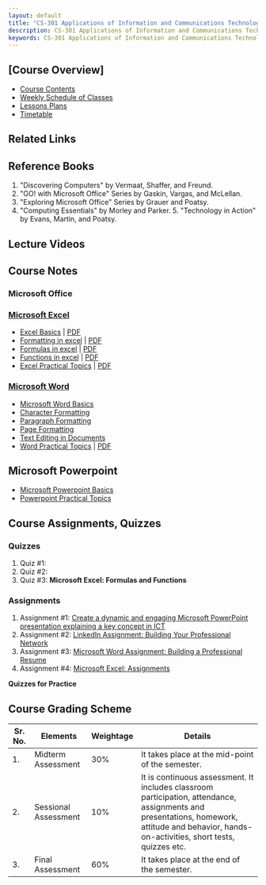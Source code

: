 ```yaml
---
layout: default
title: "CS-301 Applications of Information and Communications Technologies | Complete Study Materials & Practical Guides"
description: CS-301 Applications of Information and Communications Technologies
keywords: CS-301 Applications of Information and Communications Technologies
---
```


## [Course Overview]

- [Course Contents](docs/course-overview-cs301-aict.md)
- [Weekly Schedule of Classes](docs/weekly-schedule-cs301-aict.md)
- [Lessons Plans]()
- [Timetable](#)
  
## Related Links

## Reference Books

1. "Discovering Computers" by Vermaat, Shaffer, and Freund.
2. "GO! with Microsoft Office" Series by Gaskin, Vargas, and McLellan.
3. "Exploring Microsoft Office" Series by Grauer and Poatsy.
4. "Computing Essentials" by Morley and Parker. 5. "Technology in Action" by Evans, Martin, and Poatsy.

## Lecture Videos
  
## Course Notes

### Microsoft Office

### [Microsoft Excel](../ms-excel/index.md)

- [Excel Basics](../ms-excel/docs/basics.md) \| [PDF](/downloads/ms-excel/basics.pdf)
- [Formatting in excel](../ms-excel/docs/formatting.md) \| [PDF](/downloads/ms-excel/formatting.pdf)
- [Formulas in excel](../ms-excel/docs/formulas.md) \| [PDF](/downloads/ms-excel/formulas.pdf)
- [Functions in excel](../ms-excel/docs/functions.md) \| [PDF](/downloads/ms-excel/functions.pdf)
- [Excel Practical Topics](../ms-excel/docs/excel-practicals.md) \| [PDF](/downloads/ms-excel/excel-practicals.pdf)
  
### [Microsoft Word](../ms-word/index.md)

- [Microsoft Word Basics](../ms-word/docs/basics.md)
- [Character Formatting](../ms-word/docs/character-formatting.md)
- [Paragraph Formatting](../ms-word/docs/paragraph-formatting.md)
- [Page Formatting](../ms-word/docs/page-formatting.md)
- [Text Editing in Documents](../ms-word/docs/stylish.md)
- [Word Practical Topics](../ms-word/docs/word-practical.md) \| [PDF](../ms-word/docs/word-practical.pdf)

## Microsoft Powerpoint
  - [Microsoft Powerpoint Basics](../ms-powerpoint/docs/basics.md)
  - [Powerpoint Practical Topics](../ms-powerpoint/docs/powerpoint-practical.md)


## Course Assignments, Quizzes

### Quizzes

1. Quiz #1: 
2. Quiz #2: 
3. Quiz #3: **Microsoft Excel: Formulas and Functions**

### Assignments

1. Assignment #1: [Create a dynamic and engaging Microsoft PowerPoint presentation explaining a key concept in ICT](/cs-301/assignments/assign1.md)
2. Assignment #2: [LinkedIn Assignment: Building Your Professional Network](../social-media/assignments/linkedin-assign1.md)
3. Assignment #3: [Microsoft Word Assignment: Building a Professional Resume](../ms-word/assignments/ms-word-assign1.md)
4. Assignment #4: [Microsoft Excel: Assignments](../ms-excel/)
   
**Quizzes for Practice**


## Course Grading Scheme

| Sr. No. | Elements             | Weightage | Details                                                                                                                                                                                                 |
|---------|----------------------|-----------|---------------------------------------------------------------------------------------------------------------------------------------------------------------------------------------------------------|
| 1.      | Midterm Assessment   | 30%       | It takes place at the mid-point of the semester.                                                                                                                                                         |
| 2.      | Sessional Assessment | 10%       | It is continuous assessment. It includes classroom participation, attendance, assignments and presentations, homework, attitude and behavior, hands-on-activities, short tests, quizzes etc.             |
| 3.      | Final Assessment     | 60%       | It takes place at the end of the semester. |
 